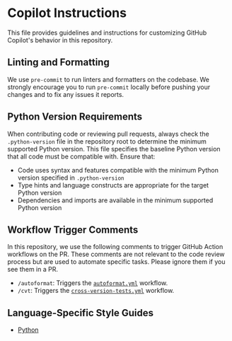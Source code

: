 # Copilot Instructions

This file provides guidelines and instructions for customizing GitHub Copilot's behavior in this repository.

## Linting and Formatting

We use `pre-commit` to run linters and formatters on the codebase. We strongly encourage you to run `pre-commit` locally before pushing your changes and to fix any issues it reports.

## Python Version Requirements

When contributing code or reviewing pull requests, always check the `.python-version` file in the repository root to determine the minimum supported Python version. This file specifies the baseline Python version that all code must be compatible with. Ensure that:

- Code uses syntax and features compatible with the minimum Python version specified in `.python-version`
- Type hints and language constructs are appropriate for the target Python version
- Dependencies and imports are available in the minimum supported Python version

## Workflow Trigger Comments

In this repository, we use the following comments to trigger GitHub Action workflows on the PR. These comments are not relevant to the code review process but are used to automate specific tasks. Please ignore them if you see them in a PR.

- `/autoformat`: Triggers the [`autoformat.yml`](./workflows/autoformat.yml) workflow.
- `/cvt`: Triggers the [`cross-version-tests.yml`](./workflows/cross-version-tests.yml) workflow.

## Language-Specific Style Guides

- [Python](../dev/guides/python.md)
